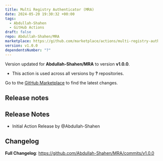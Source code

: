 ```yaml
---
title: Multi Registry Authenticator (MRA)
date: 2024-05-20 19:30:32 +00:00
tags:
  - Abdullah-Shahen
  - GitHub Actions
draft: false
repo: Abdullah-Shahen/MRA
marketplace: https://github.com/marketplace/actions/multi-registry-authenticator-mra
version: v1.0.0
dependentsNumber: "?"
---
```



Version updated for **Abdullah-Shahen/MRA** to version **v1.0.0**.
- This action is used across all versions by **?** repositories.

Go to the [GitHub Marketplace](https://github.com/marketplace/actions/multi-registry-authenticator-mra) to find the latest changes.

## Release notes

## Release Notes 
- Initial Action Release by @Abdullah-Shahen 

## Changelog
**Full Changelog**: https://github.com/Abdullah-Shahen/MRA/commits/v1.0.0

